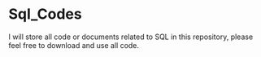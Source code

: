 # Sql_Codes
I will store all code or documents related to SQL in this repository, please feel free to download and use all code.
